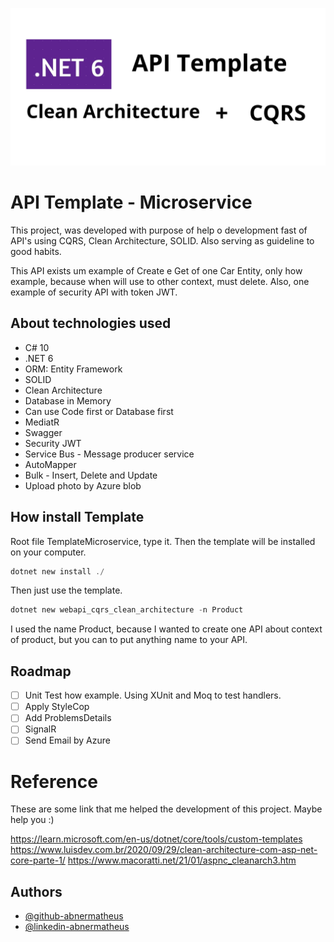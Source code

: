 
![Logo](./logo_project.png)


# API Template - Microservice

This project, was developed with purpose of help o development fast of API's using CQRS, Clean Architecture, SOLID. Also serving as guideline to good habits.

This API exists um example of Create e Get of one Car Entity, only how example, because when will use to other context, must delete. Also, one example of security API with token JWT.

## About technologies used

- C# 10
- .NET 6
- ORM: Entity Framework
- SOLID
- Clean Architecture
- Database in Memory
- Can use Code first or Database first
- MediatR
- Swagger
- Security JWT
- Service Bus - Message producer service
- AutoMapper
- Bulk - Insert, Delete and Update
- Upload photo by Azure blob

## How install Template 

Root file TemplateMicroservice, type it. Then the template will be installed on your computer.
```powershell
dotnet new install ./
```
Then just use the template.

```powershell
dotnet new webapi_cqrs_clean_architecture -n Product 
```
I used the name Product, because I wanted to create one API about context of product, but you can to put anything name to your API.


## Roadmap

  - [ ]  Unit Test how example. Using XUnit and Moq to test handlers.
  - [ ]  Apply StyleCop  
  - [ ]  Add ProblemsDetails
  - [ ]  SignalR
  - [ ]  Send Email by Azure

# Reference

These are some link that me helped the development of this project. Maybe help you :)

https://learn.microsoft.com/en-us/dotnet/core/tools/custom-templates
https://www.luisdev.com.br/2020/09/29/clean-architecture-com-asp-net-core-parte-1/
https://www.macoratti.net/21/01/aspnc_cleanarch3.htm



## Authors

- [@github-abnermatheus](https://www.github.com/abnermatheus)
- [@linkedin-abnermatheus](https://www.linkedin.com/in/abnermatheus) 

